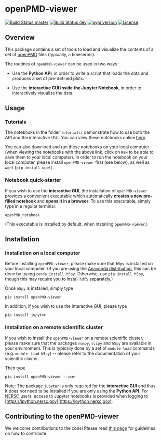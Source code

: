 # openPMD-viewer

[![Build Status master](https://img.shields.io/travis/openPMD/openPMD-viewer/master.svg?label=master)](https://travis-ci.org/openPMD/openPMD-viewer/branches)
[![Build Status dev](https://img.shields.io/travis/openPMD/openPMD-viewer/dev.svg?label=dev)](https://travis-ci.org/openPMD/openPMD-viewer/branches)
[![pypi version](https://img.shields.io/pypi/v/openPMD-viewer.svg)](https://pypi.python.org/pypi/openPMD-viewer)
[![License](https://img.shields.io/pypi/l/openPMD-viewer.svg)](LICENSE.txt)

## Overview

This package contains a set of tools to load and visualize the
contents of a set of [openPMD](http://www.openpmd.org/#/start) files
(typically, a timeseries).

The routines of `openPMD-viewer` can be used in two ways :

- Use the **Python API**, in order to write a script that loads the
  data and produces a set of pre-defined plots.

- Use the **interactive GUI inside the Jupyter Notebook**, in order to interactively
visualize the data.

## Usage

### Tutorials

The notebooks in the folder `tutorials/` demonstrate how to use both
the API and the interactive GUI. You can view these notebooks online
[here](https://github.com/openPMD/openPMD-viewer/tree/master/tutorials).

You can also download and run these notebooks on your local computer
(when viewing the notebooks with the above link, click on `Raw` to be able to
save them to your local computer). In order to run the notebook on
your local computer, please install `openPMD-viewer` first (see
below), as well as `wget` (`pip install wget`).

### Notebook quick-starter

If you wish to use the **interactive GUI**, the installation of
`openPMD-viewer` provides a convenient executable which automatically
**creates a new pre-filled notebook** and **opens it in a
browser**. To use this executable, simply type in a regular terminal:

`openPMD_notebook`

(This executable is installed by default, when installing `openPMD-viewer`.)

## Installation

### Installation on a local computer

Before installing `openPMD-viewer`, please make sure that `h5py` is
installed on your local computer. (If you are using the [Anaconda
distribution](https://www.continuum.io/downloads), this can be done by
typing `conda install h5py`. Otherwise, use `pip install h5py`, though
this may require you to install `hdf5` separately.)

Once `h5py` is installed, simply type
```
pip install openPMD-viewer
```

In addition, if you wish to use the interactive GUI, please type
```
pip install jupyter
```

### Installation on a remote scientific cluster

If you wish to install the `openPMD-viewer` on a remote scientific
cluster, please make sure that the packages `numpy`, `scipy` and `h5py`
are available in your environment. This is typically done by a set of
`module load` commands (e.g. `module load h5py`) -- please refer to
the documentation of your scientific cluster.

Then type
```
pip install openPMD-viewer --user
```

Note: The package `jupyter` is only required for the **interactive
GUI** and thus it does not need to be installed if you are only using
the **Python API**.  For [NERSC](http://www.nersc.gov/) users, access to Jupyter
notebooks is provided when logging to
[https://ipython.nersc.gov](https://ipython.nersc.gov).

## Contributing to the openPMD-viewer

We welcome contributions to the code! Please read [this page](https://github.com/openPMD/openPMD-viewer/blob/master/CONTRIBUTING.md) for
guidelines on how to contribute.
